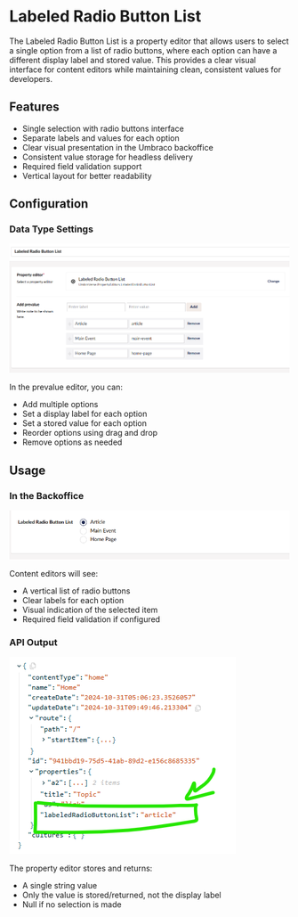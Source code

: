 # Labeled Radio Button List

The Labeled Radio Button List is a property editor that allows users to select a single option from a list of radio buttons, where each option can have a different display label and stored value. This provides a clear visual interface for content editors while maintaining clean, consistent values for developers.

## Features

- Single selection with radio buttons interface
- Separate labels and values for each option
- Clear visual presentation in the Umbraco backoffice
- Consistent value storage for headless delivery
- Required field validation support
- Vertical layout for better readability

## Configuration

### Data Type Settings

![Labeled Radio Button List - Prevalue editor](https://github.com/Ahmed-Adel3/Umbraco-UmbraVerse/blob/main/docs/assets/img/1-%20Labeled%20Radio%20Button%20List%20-%20Prevalue%20editor.png)

In the prevalue editor, you can:
- Add multiple options
- Set a display label for each option
- Set a stored value for each option
- Reorder options using drag and drop
- Remove options as needed

## Usage

### In the Backoffice

![Labeled Radio Button List - In Page](https://github.com/Ahmed-Adel3/Umbraco-UmbraVerse/blob/main/docs/assets/img/2-%20Labeled%20Radio%20Button%20List%20-%20In%20Page.png)

Content editors will see:
- A vertical list of radio buttons
- Clear labels for each option
- Visual indication of the selected item
- Required field validation if configured

### API Output

![Labeled Radio Button List - Delivery API](https://github.com/Ahmed-Adel3/Umbraco-UmbraVerse/blob/main/docs/assets/img/3-%20Labeled%20Radio%20Button%20List%20-%20Delivery%20API.png)

The property editor stores and returns:
- A single string value
- Only the value is stored/returned, not the display label
- Null if no selection is made
